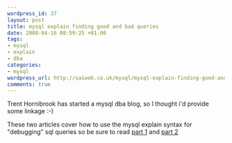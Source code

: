 ```yaml
--- 
wordpress_id: 37
layout: post
title: mysql explain finding good and bad queries
date: 2008-04-16 08:59:25 +01:00
tags: 
- mysql
- explain
- dba
categories: 
- mysql
wordpress_url: http://saiweb.co.uk/mysql/mysql-explain-finding-good-and-bad-queries
comments: true
---
```

<p>Trent Hornibrook has started a mysql dba blog, so I thought i'd provide some linkage :-)</p>
<p>These two articles cover how to use the mysql explain syntax for "debugging" sql queries so be sure to read <a href="http://mysqldbahelp.com/2008/04/13/using-explain-to-find-good-and-bad-queries/" target="_blank">part 1</a> and <a href="http://mysqldbahelp.com/2008/04/13/using-explain-to-find-good-and-bad-queries-part-2/">part 2</a></p>
